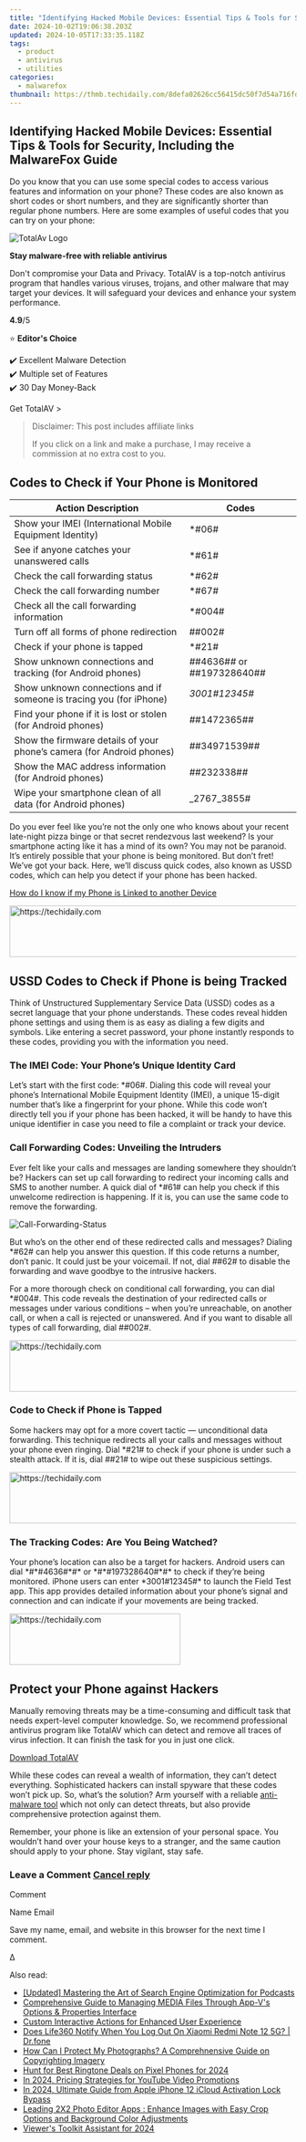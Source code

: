 ```yaml
---
title: "Identifying Hacked Mobile Devices: Essential Tips & Tools for Security, Including the MalwareFox Guide"
date: 2024-10-02T19:06:38.203Z
updated: 2024-10-05T17:33:35.118Z
tags:
  - product
  - antivirus
  - utilities
categories:
  - malwarefox
thumbnail: https://thmb.techidaily.com/8defa02626cc56415dc50f7d54a716fd558d3dd721a0ce14cdc43e33e2f2d6de.jpg
---
```


## Identifying Hacked Mobile Devices: Essential Tips & Tools for Security, Including the MalwareFox Guide

Do you know that you can use some special codes to access various features and information on your phone? These codes are also known as short codes or short numbers, and they are significantly shorter than regular phone numbers. Here are some examples of useful codes that you can try on your phone:

![TotalAv Logo](https://www.malwarefox.com/wp-content/uploads/2024/02/totalav-svg.webp "totalav-svg")

**Stay malware-free with reliable antivirus**

Don't compromise your Data and Privacy. TotalAV is a top-notch antivirus program that handles various viruses, trojans, and other malware that may target your devices. It will safeguard your devices and enhance your system performance.

**4.9**/5

⭐ **Editor's Choice**

✔️ Excellent Malware Detection  
✔️ Multiple set of Features  
✔️ 30 Day Money-Back

[](https://tools.techidaily.com/malwarefox/products/) Get TotalAV > 

>  Disclaimer: This post includes affiliate links
>
>  If you click on a link and make a purchase, I may receive a commission at no extra cost to you.
>

## Codes to Check if Your Phone is Monitored

| Action Description                                                    | Codes                             |
| --------------------------------------------------------------------- | --------------------------------- |
| Show your IMEI (International Mobile Equipment Identity)              | \*#06#                            |
| See if anyone catches your unanswered calls                           | \*#61#                            |
| Check the call forwarding status                                      | \*#62#                            |
| Check the call forwarding number                                      | \*#67#                            |
| Check all the call forwarding information                             | \*#004#                           |
| Turn off all forms of phone redirection                               | ##002#                            |
| Check if your phone is tapped                                         | \*#21#                            |
| Show unknown connections and tracking (for Android phones)            | _#_#4636#_#_ or _#_#197328640#_#_ |
| Show unknown connections and if someone is tracing you (for iPhone)   | _3001#12345#_                     |
| Find your phone if it is lost or stolen (for Android phones)          | _#_#1472365#_#_                   |
| Show the firmware details of your phone’s camera (for Android phones) | _#_#34971539#_#_                  |
| Show the MAC address information (for Android phones)                 | _#_#232338#_#_                    |
| Wipe your smartphone clean of all data (for Android phones)           | _2767_3855#                       |

Do you ever feel like you’re not the only one who knows about your recent late-night pizza binge or that secret rendezvous last weekend? Is your smartphone acting like it has a mind of its own? You may not be paranoid. It’s entirely possible that your phone is being monitored. But don’t fret! We’ve got your back. Here, we’ll discuss quick codes, also known as USSD codes, which can help you detect if your phone has been hacked. 

[How do I know if my Phone is Linked to another Device](https://tools.techidaily.com/malwarefox/products/)

<!-- affiliate ads begin -->
<a href="https://ursime.pxf.io/c/5597632/2136545/16384" target="_top" id="2136545">
  <img src="//a.impactradius-go.com/display-ad/16384-2136545" border="0" alt="https://techidaily.com" width="728" height="90"/>
</a>
<img height="0" width="0" src="https://ursime.pxf.io/i/5597632/2136545/16384" style="position:absolute;visibility:hidden;" border="0" />
<!-- affiliate ads end -->

## USSD Codes to Check if Phone is being Tracked

Think of Unstructured Supplementary Service Data (USSD) codes as a secret language that your phone understands. These codes reveal hidden phone settings and using them is as easy as dialing a few digits and symbols. Like entering a secret password, your phone instantly responds to these codes, providing you with the information you need.

### The IMEI Code: Your Phone’s Unique Identity Card

Let’s start with the first code: \*#06#. Dialing this code will reveal your phone’s International Mobile Equipment Identity (IMEI), a unique 15-digit number that’s like a fingerprint for your phone. While this code won’t directly tell you if your phone has been hacked, it will be handy to have this unique identifier in case you need to file a complaint or track your device.

### Call Forwarding Codes: Unveiling the Intruders

Ever felt like your calls and messages are landing somewhere they shouldn’t be? Hackers can set up call forwarding to redirect your incoming calls and SMS to another number. A quick dial of \*#61# can help you check if this unwelcome redirection is happening. If it is, you can use the same code to remove the forwarding. 

![](https://www.malwarefox.com/wp-content/uploads/2024/01/Call-Forwarding-Status.webp "Call-Forwarding-Status")

But who’s on the other end of these redirected calls and messages? Dialing \*#62# can help you answer this question. If this code returns a number, don’t panic. It could just be your voicemail. If not, dial ##62# to disable the forwarding and wave goodbye to the intrusive hackers.

For a more thorough check on conditional call forwarding, you can dial \*#004#. This code reveals the destination of your redirected calls or messages under various conditions – when you’re unreachable, on another call, or when a call is rejected or unanswered. And if you want to disable all types of call forwarding, dial ##002#.

<!-- affiliate ads begin -->
<a href="https://appsumo.8odi.net/c/5597632/2118320/7443" target="_top" id="2118320">
  <img src="//a.impactradius-go.com/display-ad/7443-2118320" border="0" alt="https://techidaily.com" width="728" height="90"/>
</a>
<img height="0" width="0" src="https://appsumo.8odi.net/i/5597632/2118320/7443" style="position:absolute;visibility:hidden;" border="0" />
<!-- affiliate ads end -->

### Code to Check if Phone is Tapped

Some hackers may opt for a more covert tactic — unconditional data forwarding. This technique redirects all your calls and messages without your phone even ringing. Dial \*#21# to check if your phone is under such a stealth attack. If it is, dial ##21# to wipe out these suspicious settings.

<!-- affiliate ads begin -->
<a href="https://appsumo.8odi.net/c/5597632/2151860/7443" target="_top" id="2151860">
  <img src="//a.impactradius-go.com/display-ad/7443-2151860" border="0" alt="https://techidaily.com" width="728" height="90"/>
</a>
<img height="0" width="0" src="https://appsumo.8odi.net/i/5597632/2151860/7443" style="position:absolute;visibility:hidden;" border="0" />
<!-- affiliate ads end -->

### The Tracking Codes: Are You Being Watched?

Your phone’s location can also be a target for hackers. Android users can dial \*#\*#4636#\*#\* or \*#\*#197328640#\*#\* to check if they’re being monitored. iPhone users can enter \*3001#12345#\* to launch the Field Test app. This app provides detailed information about your phone’s signal and connection and can indicate if your movements are being tracked.

<!-- affiliate ads begin -->
<a href="https://laganoo.pxf.io/c/5597632/1528689/16446" target="_top" id="1528689">
  <img src="//a.impactradius-go.com/display-ad/16446-1528689" border="0" alt="https://techidaily.com" width="300" height="90"/>
</a>
<img height="0" width="0" src="https://laganoo.pxf.io/i/5597632/1528689/16446" style="position:absolute;visibility:hidden;" border="0" />
<!-- affiliate ads end -->

## Protect your Phone against Hackers

Manually removing threats may be a time-consuming and difficult task that needs expert-level computer knowledge. So, we recommend professional antivirus program like TotalAV which can detect and remove all traces of virus infection. It can finish the task for you in just one click.

[Download TotalAV](https://tools.techidaily.com/malwarefox/products/)

While these codes can reveal a wealth of information, they can’t detect everything. Sophisticated hackers can install spyware that these codes won’t pick up. So, what’s the solution? Arm yourself with a reliable [anti-malware tool](https://tools.techidaily.com/malwarefox/products/) which not only can detect threats, but also provide comprehensive protection against them.

Remember, your phone is like an extension of your personal space. You wouldn’t hand over your house keys to a stranger, and the same caution should apply to your phone. Stay vigilant, stay safe.

### Leave a Comment [Cancel reply](https://tools.techidaily.com/malwarefox/products/)

Comment

Name Email 

Save my name, email, and website in this browser for the next time I comment.

Δ

<ins class="adsbygoogle"
     style="display:block"
     data-ad-format="autorelaxed"
     data-ad-client="ca-pub-7571918770474297"
     data-ad-slot="1223367746"></ins>

<ins class="adsbygoogle"
     style="display:block"
     data-ad-client="ca-pub-7571918770474297"
     data-ad-slot="8358498916"
     data-ad-format="auto"
     data-full-width-responsive="true"></ins>

<span class="atpl-alsoreadstyle">Also read:</span>
<div><ul>
<li><a href="https://extra-support.techidaily.com/updated-mastering-the-art-of-search-engine-optimization-for-podcasts/"><u>[Updated] Mastering the Art of Search Engine Optimization for Podcasts</u></a></li>
<li><a href="https://fox-sure.techidaily.com/comprehensive-guide-to-managing-media-files-through-app-vs-options-and-properties-interface/"><u>Comprehensive Guide to Managing MEDIA Files Through App-V's Options & Properties Interface</u></a></li>
<li><a href="https://fox-sure.techidaily.com/custom-interactive-actions-for-enhanced-user-experience/"><u>Custom Interactive Actions for Enhanced User Experience</u></a></li>
<li><a href="https://fake-location.techidaily.com/does-life360-notify-when-you-log-out-on-xiaomi-redmi-note-12-5g-drfone-by-drfone-virtual-android/"><u>Does Life360 Notify When You Log Out On Xiaomi Redmi Note 12 5G? | Dr.fone</u></a></li>
<li><a href="https://fox-sure.techidaily.com/how-can-i-protect-my-photographs-a-comprehnensive-guide-on-copyrighting-imagery/"><u>How Can I Protect My Photographs? A Comprehnensive Guide on Copyrighting Imagery</u></a></li>
<li><a href="https://some-techniques.techidaily.com/hunt-for-best-ringtone-deals-on-pixel-phones-for-2024/"><u>Hunt for Best Ringtone Deals on Pixel Phones for 2024</u></a></li>
<li><a href="https://extra-approaches.techidaily.com/in-2024-pricing-strategies-for-youtube-video-promotions/"><u>In 2024, Pricing Strategies for YouTube Video Promotions</u></a></li>
<li><a href="https://activate-lock.techidaily.com/in-2024-ultimate-guide-from-apple-iphone-12-icloud-activation-lock-bypass-by-drfone-ios/"><u>In 2024, Ultimate Guide from Apple iPhone 12 iCloud Activation Lock Bypass</u></a></li>
<li><a href="https://fox-sure.techidaily.com/leading-2x2-photo-editor-apps-enhance-images-with-easy-crop-options-and-background-color-adjustments/"><u>Leading 2X2 Photo Editor Apps : Enhance Images with Easy Crop Options and Background Color Adjustments</u></a></li>
<li><a href="https://on-screen-recording.techidaily.com/viewers-toolkit-assistant-for-2024/"><u>Viewer's Toolkit Assistant for 2024</u></a></li>
</ul></div>

